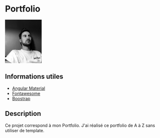 # Portfolio

![alt text](src/assets/profile-icon.JPG)

## Informations utiles

* [Angular Material](https://material.angular.io/components/categories)
* [Fontawesome](https://fontawesome.com/v5.15/icons?d=gallery&p=2&m=free)
* [Boostrap](https://getbootstrap.com/docs/5.0/getting-started/introduction/)

## Description

Ce projet correspond à mon Portfolio. J'ai réalisé ce portfolio de A à Z sans utiliser de template.